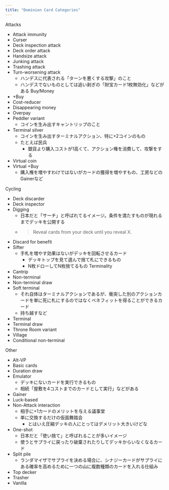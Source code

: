 ```yaml
---
title: "Dominion Card Categories"
---
```


Attacks
- Attack immunity
- Curser
- Deck inspection attack
- Deck order attack
- Handsize attack
- Junking attack
- Trashing attack
- Turn-worsening attack
    - ハンデスに代表される「ターンを悪くする攻撃」のこと
    - ハンデスでないものとしては追い剥ぎの「財宝カード1枚無効化」などがある
Buy/Money
- +Buy
- Cost-reducer
- Disappearing money
- Overpay
- Peddler variant
    - コインを生み出すキャントリップのこと
- Terminal silver
    - コインを生み出すターミナルアクション、特に+2コインのもの
    - たとえば民兵
        - 銀貨より購入コストが1高くて、アクション権を消費して、攻撃をする
- Virtual coin
- Virtual +Buy
    - 購入権を増やすわけではないがカードの獲得を増やすもの、工房などのGainerなど

Cycling
- Deck discarder
- Deck inspector
- Digging
    - 日本だと「サーチ」と呼ばれてるイメージ。条件を満たすものが現れるまでデッキを公開する
    - > Reveal cards from your deck until you reveal X.
- Discard for benefit
- Sifter
    - 手札を増やす効果はないがデッキを回転させるカード
        - デッキトップを見て選んで捨て札にできるもの
        - N枚ドローしてN枚捨てるもの
Terminality
- Cantrip
- Non-terminal
- Non-terminal draw
- Soft terminal
    - それ自体はターミナルアクションであるが、衝突した別のアクションカードを単に死に札にするのではなくベネフィットを得ることができるカード
    - 持ち越すなど
- Terminal
- Terminal draw
- Throne Room variant
- Village
- Conditional non-terminal

Other
- Alt-VP
- Basic cards
- Duration draw
- Emulator
    - デッキにないカードを実行できるもの
    - 相続「屋敷を4コストまでのカードとして実行」などがある
- Gainer
- Luck-based
- Non-Attack interaction
    - 相手に+1カードのメリットを与える議事堂
    - 単に交換するだけの仮面舞踏会
        - とはいえ圧縮デッキの人にとってはデメリット大きいけどな
- One-shot
    - 日本だと「使い捨て」と呼ばれることが多いイメージ
    - 使うとサプライに戻ったり破棄されたりしてデッキからいなくなるカード
- Split pile
    - ランダマイザでサプライを決める場合に、シナジーカードがサプライにある確率を高めるために一つの山に複数種類のカードを入れる仕組み
- Top decker
- Trasher
- Vanilla
